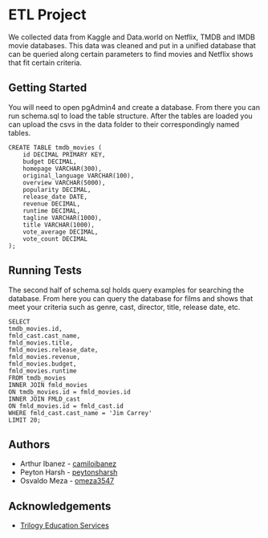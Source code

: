 # ETL Project

We collected data from Kaggle and Data.world on Netflix, TMDB and IMDB movie databases. This data was cleaned and put in a unified database that can be queried along certain parameters to find movies and Netflix shows that fit certain criteria.

## Getting Started

You will need to open pgAdmin4 and create a database. From there you can run schema.sql to load the table structure. After the tables are loaded you can upload the csvs in the data folder to their correspondingly named tables.

	CREATE TABLE tmdb_movies (
		id DECIMAL PRIMARY KEY,
		budget DECIMAL,
		homepage VARCHAR(300),
		original_language VARCHAR(100),
		overview VARCHAR(5000),
		popularity DECIMAL,
		release_date DATE,
		revenue DECIMAL,
		runtime DECIMAL,
		tagline VARCHAR(1000),
		title VARCHAR(1000),
		vote_average DECIMAL,
		vote_count DECIMAL
	);

## Running Tests

The second half of schema.sql holds query examples for searching the database. From here you can query the database for films and shows that meet your criteria such as genre, cast, director, title, release date, etc.

	SELECT 
	tmdb_movies.id,
	fmld_cast.cast_name,
	fmld_movies.title,
	fmld_movies.release_date,
	fmld_movies.revenue,
	fmld_movies.budget,
	fmld_movies.runtime
	FROM tmdb_movies
	INNER JOIN fmld_movies
	ON tmdb_movies.id = fmld_movies.id
	INNER JOIN FMLD_cast
	ON fmld_movies.id = fmld_cast.id
	WHERE fmld_cast.cast_name = 'Jim Carrey'
	LIMIT 20;

## Authors

- Arthur Ibanez - [camiloibanez](https://github.com/camiloibanez)
- Peyton Harsh - [peytonsharsh](https://github.com/peytonsharsh)
- Osvaldo Meza - [omeza3547](https://github.com/omeza3547)

## Acknowledgements

- [Trilogy Education Services](https://www.trilogyed.com/)
